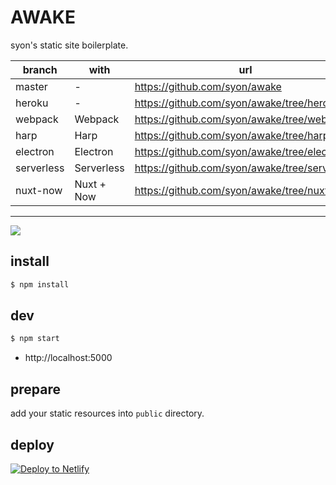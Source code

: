 # AWAKE

syon's static site boilerplate.

| branch     | with       | url                                           |
| ---------- | ---------- | --------------------------------------------- |
| master     | -          | https://github.com/syon/awake                 |
| heroku     | -          | https://github.com/syon/awake/tree/heroku     |
| webpack    | Webpack    | https://github.com/syon/awake/tree/webpack    |
| harp       | Harp       | https://github.com/syon/awake/tree/harp       |
| electron   | Electron   | https://github.com/syon/awake/tree/electron   |
| serverless | Serverless | https://github.com/syon/awake/tree/serverless |
| nuxt-now   | Nuxt + Now | https://github.com/syon/awake/tree/nuxt-now   |

---

<a href="https://www.netlify.com">
  <img src="https://www.netlify.com/img/global/badges/netlify-color-accent.svg"/>
</a>

## install

```bash
$ npm install
```

## dev

```bash
$ npm start
```

- http://localhost:5000

## prepare

add your static resources into `public` directory.

## deploy

<!-- Markdown snippet -->
[![Deploy to Netlify](https://www.netlify.com/img/deploy/button.svg)](https://app.netlify.com/start/deploy?repository=https://github.com/syon/awake)
